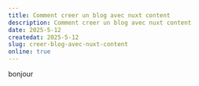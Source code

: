 ```yaml
---
title: Comment creer un blog avec nuxt content
description: Comment creer un blog avec nuxt content
date: 2025-5-12
createdat: 2025-5-12
slug: creer-blog-avec-nuxt-content
online: true
---
```


bonjour
